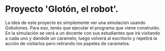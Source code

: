 # Proyecto 'Glotón, el robot'.

La idea de este proyecto es simplemente ver una simulación usando Gobstones. 
Para eso, tenés que ejecutar el programa que viene construido.
En la simulación se verá a un docente con sus estudiantes que irá visitando a cada uno y dándole un caramelo; luego volverá al escritorio y repetirá la acción de visitarlos pero retirando los papeles de caramelos.

